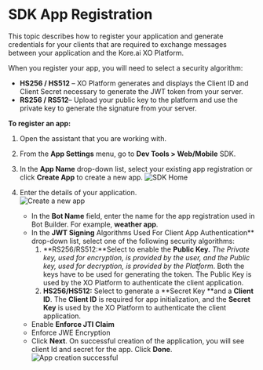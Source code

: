 
# **SDK App Registration**

This topic describes how to register your application and generate credentials for your clients that are required to exchange messages between your application and the Kore.ai XO Platform.

When you register your app, you will need to select a security algorithm:

* **HS256 / HS512** – XO Platform generates and displays the Client ID and Client Secret necessary to generate the JWT token from your server.
* **RS256 / RS512**– Upload your public key to the platform and use the private key to generate the signature from your server.

**To register an app:**

1. Open the assistant that you are working with.
2. From the **App Settings** menu, go to **Dev Tools > Web/Mobile** SDK.
3. In the **App Name** drop-down list, select your existing app registration or click **Create App** to create a new app.
![SDK Home](../images/sdkhome.png "SDK Home")

4. Enter the details of your application. \
![Create a new app](../images/createapp.png "Create a new app")

    * In the **Bot Name** field, enter the name for the app registration used in Bot Builder. For example, **weather app**.
    * In the **JWT Signing** Algorithms Used For Client App Authentication** drop-down list, select one of the following security algorithms:
        1. **RS256/RS512:**Select to enable the **Public Key.** _The Private key, used for encryption, is provided by the user, and the Public key, used for decryption, is provided by the Platform_. Both the keys have to be used for generating the token. The Public Key is used by the XO Platform to authenticate the client application.
        2. **HS256/HS512:** Select to generate a **Secret Key **and a **Client ID**. The **Client ID** is required for app initialization, and the **Secret Key** is used by the XO Platform to authenticate the client application.
    * Enable **Enforce JTI Claim** <TBD>
    * Enforce JWE Encryption <TBD> 
    * Click **Next**. On successful creation of the application, you will see client Id and secret for the app. Click **Done**.
![App creation successful](../images/newappsuccess.png "App creation successful.")
